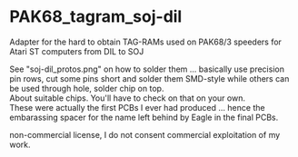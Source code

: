 # PAK68_tagram_soj-dil
Adapter for the hard to obtain TAG-RAMs used on PAK68/3 speeders for Atari ST computers from DIL to SOJ  

See "soj-dil_protos.png" on how to solder them ... basically use precision pin rows, cut some pins short and solder them SMD-style while others can be used through hole, solder chip on top.  
About suitable chips. You'll have to check on that on your own.  
These were actually the first PCBs I ever had produced ... hence the embarassing spacer for the name left behind by Eagle in the final PCBs.  

non-commercial license, I do not consent commercial exploitation of my work.
